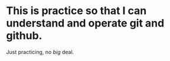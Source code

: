 # This is practice so that I can understand and operate git and github.

Just practicing, no *big* deal.